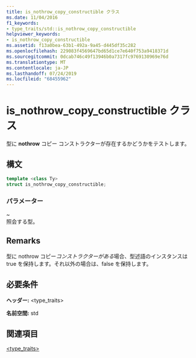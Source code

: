 ```yaml
---
title: is_nothrow_copy_constructible クラス
ms.date: 11/04/2016
f1_keywords:
- type_traits/std::is_nothrow_copy_constructible
helpviewer_keywords:
- is_nothrow_copy_constructible
ms.assetid: f13a0bea-63b1-492a-9a45-d445df35c282
ms.openlocfilehash: 229083f4569647bd65d1ce7e640f753a9418371d
ms.sourcegitcommit: 0dcab746c49f13946b0a7317fc9769130969e76d
ms.translationtype: MT
ms.contentlocale: ja-JP
ms.lasthandoff: 07/24/2019
ms.locfileid: "68455962"
---
```

# <a name="isnothrowcopyconstructible-class"></a>is_nothrow_copy_constructible クラス

型に **nothrow** コピー コンストラクターが存在するかどうかをテストします。

## <a name="syntax"></a>構文

```cpp
template <class Ty>
struct is_nothrow_copy_constructible;
```

### <a name="parameters"></a>パラメーター

*~* \
照会する型。

## <a name="remarks"></a>Remarks

型に nothrow コピー*コンストラクターがある*場合、型述語のインスタンスは true を保持します。それ以外の場合は、false を保持します。

## <a name="requirements"></a>必要条件

**ヘッダー:** \<type_traits>

**名前空間:** std

## <a name="see-also"></a>関連項目

[<type_traits>](../standard-library/type-traits.md)
